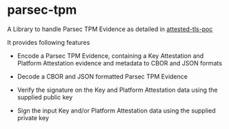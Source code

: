 # parsec-tpm

A Library to handle Parsec TPM Evidence as
detailed in [attested-tls-poc](https://github.com/CCC-Attestation/attested-tls-poc)

It provides following features

* Encode a Parsec TPM Evidence, containing a Key Attestation and Platform Attestation 
evidence and metadata to CBOR and JSON formats

* Decode a CBOR and JSON formatted Parsec TPM Evidence

* Verify the signature on the Key and Platform Attestation data using the supplied public key

* Sign the input Key and/or Platform Attestation data using the supplied private key